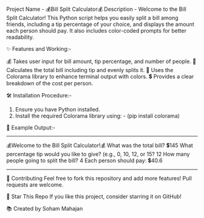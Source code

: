 Project Name - 💰Bill Split Calculator💰
Description - Welcome to the Bill Split Calculator! This Python script helps you easily split a bill among friends, including a tip percentage of your choice, and displays the amount each person should pay. It also includes color-coded prompts for better readability.

✨ Features and Working:-

💰 Takes user input for bill amount, tip percentage, and number of people.
🧮 Calculates the total bill including tip and evenly splits it.
🎨 Uses the Colorama library to enhance terminal output with colors.
💲 Provides a clear breakdown of the cost per person.

🛠️ Installation Procedure:-

1. Ensure you have Python installed.
2. Install the required Colorama library using: - (pip install colorama)

📄 Example Output:-
****************************************
💰Welcome to the Bill Split Calculator!💰
What was the total bill? 💲145
What percentage tip would you like to give? (e.g., 0, 10, 12, or 15? 12
How many people going to split the bill? 4
Each person should pay: 💲40.6
****************************************
🔗 Contributing
Feel free to fork this repository and add more features! Pull requests are welcome.

🌟 Star This Repo
If you like this project, consider starring it on GitHub!

📚 Created by Soham Mahajan
